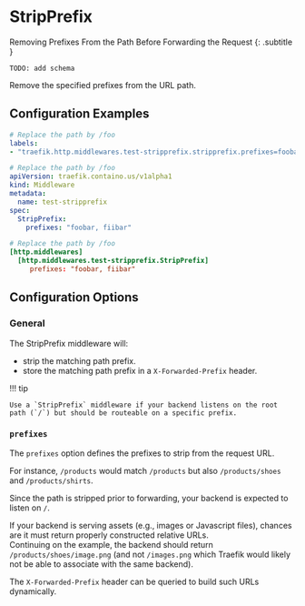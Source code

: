 # StripPrefix

Removing Prefixes From the Path Before Forwarding the Request
{: .subtitle }

`TODO: add schema`

Remove the specified prefixes from the URL path.

## Configuration Examples

```yaml tab="Docker"
# Replace the path by /foo
labels:
- "traefik.http.middlewares.test-stripprefix.stripprefix.prefixes=foobar, fiibar"
```

```yaml tab="Kubernetes"
# Replace the path by /foo
apiVersion: traefik.containo.us/v1alpha1
kind: Middleware
metadata:
  name: test-stripprefix
spec:
  StripPrefix:
    prefixes: "foobar, fiibar"
```

```toml tab="File"
# Replace the path by /foo
[http.middlewares]
  [http.middlewares.test-stripprefix.StripPrefix]
     prefixes: "foobar, fiibar"
```

## Configuration Options

### General

The StripPrefix middleware will:

- strip the matching path prefix.
- store the matching path prefix in a `X-Forwarded-Prefix` header.

!!! tip
    
    Use a `StripPrefix` middleware if your backend listens on the root path (`/`) but should be routeable on a specific prefix.

### `prefixes`

The `prefixes` option defines the prefixes to strip from the request URL.

For instance, `/products` would match `/products` but also `/products/shoes` and `/products/shirts`.

Since the path is stripped prior to forwarding, your backend is expected to listen on `/`.

If your backend is serving assets (e.g., images or Javascript files), chances are it must return properly constructed relative URLs.  
Continuing on the example, the backend should return `/products/shoes/image.png` (and not `/images.png` which Traefik would likely not be able to associate with the same backend).  

The `X-Forwarded-Prefix` header can be queried to build such URLs dynamically.
